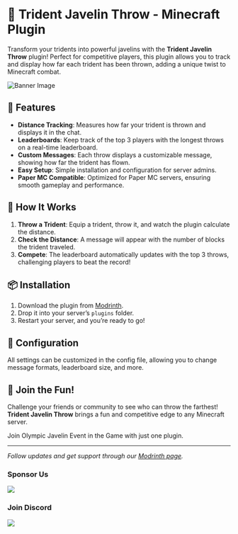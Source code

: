# 🏹 Trident Javelin Throw - Minecraft Plugin

Transform your tridents into powerful javelins with the **Trident Javelin Throw** plugin! Perfect for competitive players, this plugin allows you to track and display how far each trident has been thrown, adding a unique twist to Minecraft combat.

![Banner Image](https://cdn.modrinth.com/data/cached_images/f6129ffc14bd9104056e4a902fff43889869a117.webp)

## 🌟 Features
- **Distance Tracking**: Measures how far your trident is thrown and displays it in the chat.
- **Leaderboards**: Keep track of the top 3 players with the longest throws on a real-time leaderboard.
- **Custom Messages**: Each throw displays a customizable message, showing how far the trident has flown.
- **Easy Setup**: Simple installation and configuration for server admins.
- **Paper MC Compatible**: Optimized for Paper MC servers, ensuring smooth gameplay and performance.

## 🚀 How It Works
1. **Throw a Trident**: Equip a trident, throw it, and watch the plugin calculate the distance.
2. **Check the Distance**: A message will appear with the number of blocks the trident traveled.
3. **Compete**: The leaderboard automatically updates with the top 3 throws, challenging players to beat the record!

## 📦 Installation
1. Download the plugin from [Modrinth](https://modrinth.com/plugins/javelin).
2. Drop it into your server’s `plugins` folder.
3. Restart your server, and you’re ready to go!

## 🔧 Configuration
All settings can be customized in the config file, allowing you to change message formats, leaderboard size, and more.

## 👾 Join the Fun!
Challenge your friends or community to see who can throw the farthest! **Trident Javelin Throw** brings a fun and competitive edge to any Minecraft server.

Join Olympic Javelin Event in the Game with just one plugin.

---

_Follow updates and get support through our [Modrinth page](https://modrinth.com/plugin/javelin)._

### Sponsor Us
[![](https://img.shields.io/static/v1?label=Sponsor&message=%E2%9D%A4&logo=GitHub&color=%23fe8e86)](https://github.com/sponsors/hellofaizan)

### Join Discord
<a href="https://discord.gg/vUHMxPvege"><img src="https://discord.com/api/guilds/988670044152168518/widget.png?style=banner2"></a>
